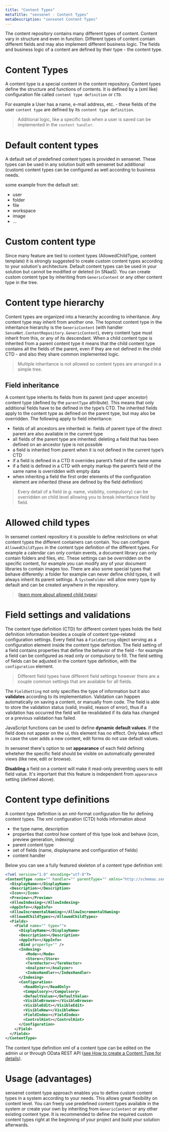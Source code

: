 ```yaml
---
title: "Content Types"
metaTitle: "sensenet - Content Types"
metaDescription: "sensenet Content Types"
---
```


The content repository contains many different types of content. Content vary in structure and even in function. Different types of content contain different fields and may also implement different business logic. The fields and business logic of a content are defined by their type - the content type.

# Content Types

A content type is a special content in the content repository. Content types define the structure and functions of contents. It is defined by a (xml like) configuration file called ``content type definition`` or ``CTD``.

For example a User has a name, e-mail address, etc. - these fields of the user ``content type`` are defined by its ``content type definition``.

> Additional logic, like a specific task when a user is saved can be implemented in the ``content handler``.

# Default content types

A default set of predefined content types is provided in sensenet. These types can be used in any solution built with sensenet but additional (custom) content types can be configured as well according to business needs.

some example from the default set:
- user
- folder
- file
- workspace
- image
- ...

# Custom content type

Since many feature are tied to content types (AllowedChildType, content template) it is strongly suggested to create custom content types according to your solution's architecture. Default content types can be used in your solution but cannot be modified or deleted (in SNaaS). You can create custom content type by inheriting from ``GenericContent`` or any other content type in the tree.

# Content type hierarchy

Content types are organized into a hierarchy according to inheritance. Any content type may inherit from another one. The topmost content type in the inheritance hierarchy is the ``GenericContent`` (with handler ``SenseNet.ContentRepository.GenericContent``), every content type must inherit from this, or any of its descendant. When a child content type is inherited from a parent content type it means that the child content type contains all the fields of the parent, even if they are not defined in the child CTD - and also they share common implemented logic.

> Multiple inheritance is not allowed so content types are arranged in a simple tree.

## Field inheritance

A content type inherits its fields from its parent (and upper ancestor) content type (defined by the ``parentType`` attribute). This means that only additional fields have to be defined in the type’s CTD. The inherited fields apply to the content type as defined on the parent type, but may also be overridden. The following apply to field inheritance:

- fields of all ancestors are inherited: ie. fields of parent type of the direct parent are also available in the current type
- all fields of the parent type are inherited: deleting a field that has been defined on an ancestor type is not possible
- a field is inherited from parent when it is not defined in the current type’s CTD
- if a field is defined in a CTD it overrides parent’s field of the same name
- if a field is defined in a CTD with empty markup the parent’s field of the same name is overridden with empty data
- when inheriting a field the first order elements of the configuration element are inherited (these are defined by the field definition)

> Every detail of a field (e.g: name, visibility, compulsory) can be overridden on child level allowing you to break inheritance field by field.

# Allowed child types

In sensenet content repository it is possible to define restrictions on what content types the different containers can contain. You can configure ``AllowedChildTypes`` in the content type definition of the different types. For example a calendar can only contain events, a document library can only contain folders and files, etc. These settings can be overridden on the specific content, for example you can modify any of your document libraries to contain images too.
There are also some special types that behave differently: a folder for example can never define child types, it will always inherit its parent settings. A ``SystemFolder`` will allow every type by default and can be created anywhere in the repository.

> ([learn more about allowed child types](/concepts/content-management/06-allowed-childtypes))

# Field settings and validations

The content type definition (CTD) for different content types holds the field definition information besides a couple of content type-related configuration settings. Every field has a ``FieldSetting`` object serving as a configuration element inside the content type definition. The field setting of a field contains properties that define the behavior of the field - for example a field can be configured as read only or compulsory to fill. The field setting of fields can be adjusted in the content type definition, with the ``configuration`` element.

> Different field types have different field settings however there are a couple common settings that are available for all fields.

The ``FieldSetting`` not only specifies the type of information but it also **validates** according to its implementation. Validation can happen automatically on saving a content, or manually from code. The field is able to store the validation status (valid, invalid, reason of error), thus if a validation has occurred the field will be revalidated if its data has changed or a previous validation has failed.

JavaScript functions can be used to define **dynamic default values**. If the field does not appear on the ui, this element has no effect. Only takes effect in case the user adds a new content, edit forms do not use default values.

In sensenet there's option to set **appearance** of each field defining wheteher the specific field should be visible on automatically generated views (like new, edit or browse).

**Disabling** a field on a content will make it read-only preventing users to edit field value. It's important that this feature is independent from ``appearance`` setting (defined above).

# Content type definitions
A content type definition is an xml-format configuration file for defining content types. The xml configuration (CTD) holds information about

- the type name, description
- properties that control how content of this type look and behave (icon, preview generation, indexing)
- parent content type
- set of fields (name, displayname and configuration of fields)
- content handler

Below you can see a fully featured skeleton of a content type definition xml:

```xml
<?xml version="1.0" encoding="utf-8"?>
<ContentType name="" handler="" parentType="" xmlns="http://schemas.sensenet.com/SenseNet/ContentRepository/ContentTypeDefinition">
  <DisplayName></DisplayName>
  <Description></Description>
  <Icon></Icon>
  <Preview></Preview>
  <AllowIndexing></AllowIndexing>
  <AppInfo></AppInfo>
  <AllowIncrementalNaming></AllowIncrementalNaming>
  <AllowedChildTypes></AllowedChildTypes>
  <Fields>
    <Field name="" type="">
      <DisplayName></DisplayName>
      <Description></Description>
      <AppInfo></AppInfo>
      <Bind property="" />
      <Indexing>
         <Mode></Mode>
         <Store></Store>
         <TermVector></TermVector>
         <Analyzer></Analyzer>
         <IndexHandler></IndexHandler>
      </Indexing>
      <Configuration>
        <ReadOnly></ReadOnly>
        <Compulsory></Compulsory>
        <DefaultValue></DefaultValue>
        <VisibleBrowse></VisibleBrowse>
        <VisibleEdit></VisibleEdit>
        <VisibleNew></VisibleNew>
        <FieldIndex></FieldIndex>
        <ControlHint></ControlHint>
      </Configuration>
    </Field>
  </Fields>
</ContentType>
```

The content type definition xml of a content type can be edited on the admin ui or through OData REST API ([see How to create a Content Type for details](/tutorials/content-types/how-to-create-a-content-type/)).

# Usage (advantages)

sensenet content type approach enables you to define custom content types in a system according to your needs. This allows great flexibility on content level. You can freely use predefined content types available in the system or create your own by inheriting from ``GenericContent`` or any other existing content type. It is recommended to define the required custom content types right at the beginning of your project and build your solution afterwards.
